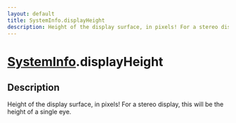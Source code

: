 ```yaml
---
layout: default
title: SystemInfo.displayHeight
description: Height of the display surface, in pixels! For a stereo display, this will be the height of a single eye.
---
```

# [SystemInfo]({{site.url}}/Pages/Reference/SystemInfo.html).displayHeight

## Description
Height of the display surface, in pixels! For a stereo
display, this will be the height of a single eye.

